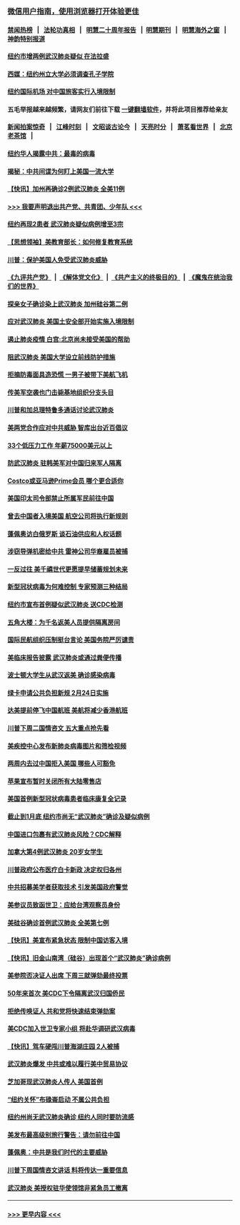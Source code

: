 ### [微信用户指南，使用浏览器打开体验更佳](https://github.com/gfw-breaker/banned-news1/blob/master/indexes/wechat-guide.md?t=0)
#### [禁闻热榜](热点新闻.md?t=0)  &nbsp;&nbsp;|&nbsp;&nbsp; [法轮功真相](https://github.com/gfw-breaker/truth/blob/master/README.md?t=0) &nbsp;&nbsp;|&nbsp;&nbsp; [明慧二十周年报告](https://github.com/gfw-breaker/mh-reports/blob/master/README.md?t=0) &nbsp;&nbsp;|&nbsp;&nbsp;[明慧期刊](https://github.com/gfw-breaker/mh-qikan) &nbsp;&nbsp;|&nbsp;&nbsp; [明慧海外之窗](https://github.com/gfw-breaker/mh-news/blob/master/README.md?t=0) &nbsp;&nbsp;|&nbsp;&nbsp; [神韵特别报道](https://github.com/gfw-breaker/mh-news/blob/master/shenyun.md?t=0)
#### [纽约市增两例武汉肺炎疑似 在法拉盛](../pages/nsc412/n11840625.md?t=02031602) 
#### [西媒：纽约州立大学必须调查孔子学院](../pages/nsc412/n11840637.md?t=02031602) 
#### [纽约国际机场  对中国旅客实行入境限制](../pages/nsc412/n11840619.md?t=02031602) 
#### 五毛举报越来越频繁，请网友们前往下载 [一键翻墙软件](https://github.com/gfw-breaker/ssr-accounts)，并将此项目推荐给亲友
#### [新闻拍案惊奇](https://github.com/gfw-breaker/banned-news1/blob/master/pages/link4.md) &nbsp;&nbsp;|&nbsp;&nbsp; [江峰时刻](https://github.com/gfw-breaker/banned-news1/blob/master/pages/link4.md) &nbsp;&nbsp;|&nbsp;&nbsp; [文昭谈古论今](https://github.com/gfw-breaker/banned-news1/blob/master/pages/link4.md) &nbsp;&nbsp;|&nbsp;&nbsp; [天亮时分](https://github.com/gfw-breaker/banned-news1/blob/master/pages/link4.md) &nbsp;&nbsp;|&nbsp;&nbsp; [萧茗看世界](https://github.com/gfw-breaker/banned-news1/blob/master/pages/link4.md) &nbsp;&nbsp;|&nbsp;&nbsp; [北京老茶馆](https://github.com/gfw-breaker/banned-news1/blob/master/pages/link4.md) &nbsp;&nbsp;|&nbsp;&nbsp; 
#### [纽约华人揭露中共：最毒的病毒](../pages/nsc412/n11840631.md?t=02031602) 
#### [揭秘：中共间谍为何盯上美国一流大学](../pages/nsc412/n11840270.md?t=02031602) 
#### [【快讯】加州再确诊2例武汉肺炎 全美11例](../pages/nsc412/n11840339.md?t=02031602) 
#### [>>> 我要声明退出共产党、共青团、少年队 <<<](https://github.com/begood0513/goodnews/blob/master/quit/letter.md) 
#### [纽约再现2患者 武汉肺炎疑似病例增至3宗](../pages/nsc412/n11840010.md?t=02031602) 
#### [【思想领袖】美教育部长：如何修复教育系统](../pages/nsc412/n11690865.md?t=02031602) 
#### [川普：保护美国人免受武汉肺炎威胁](../pages/nsc412/n11839718.md?t=02031602) 
#### [《九评共产党》](https://github.com/begood0513/9ping.md/blob/master/README.md) &nbsp;|&nbsp; [《解体党文化》](../../../../jtdwh.md/blob/master/README.md)  &nbsp;|&nbsp; [《共产主义的终极目的》](../../../../gczydzjmd.md/blob/master/README.md) &nbsp;|&nbsp; [《魔鬼在统治我们的世界》](../../../../mgztzwmdsj.md/blob/master/README.md) 
#### [探亲女子确诊染上武汉肺炎 加州硅谷第二例](../pages/nsc412/n11839784.md?t=02031602) 
#### [应对武汉肺炎 美国土安全部开始实施入境限制](../pages/nsc412/n11839729.md?t=02031602) 
#### [遏止肺炎疫情 白宫:北京尚未接受美国的帮助](../pages/nsc412/n11839660.md?t=02031602) 
#### [阻武汉肺炎 美国大学设立前线防护措施](../pages/nsc412/n11839479.md?t=02031602) 
#### [拒摘防毒面具造恐慌 一男子被带下美航飞机](../pages/nsc412/n11839455.md?t=02031602) 
#### [传美军空袭也门击毙基地组织分支头目](../pages/nsc412/n11839210.md?t=02031602) 
#### [川普和加总理特鲁多通话讨论武汉肺炎](../pages/nsc412/n11839128.md?t=02031602) 
#### [美两党合作应对中共威胁 智库出台近百倡议](../pages/nsc412/n11838437.md?t=02031602) 
#### [33个低压力工作 年薪75000美元以上](../pages/nsc412/n11834441.md?t=02031602) 
#### [防武汉肺炎 驻韩美军对中国归来军人隔离](../pages/nsc412/n11838970.md?t=02031602) 
#### [Costco或亚马逊Prime会员 哪个更合适你](../pages/nsc412/n11834459.md?t=02031602) 
#### [美国印太司令部禁止所属军民前往中国](../pages/nsc412/n11838418.md?t=02031602) 
#### [曾去中国者入境美国 航空公司将执行新规则](../pages/nsc412/n11838375.md?t=02031602) 
#### [蓬佩奥访白俄罗斯 谈石油供应和人权话题](../pages/nsc412/n11838242.md?t=02031602) 
#### [涉窃导弹机密给中共 雷神公司华裔雇员被捕](../pages/nsc412/n11838129.md?t=02031602) 
#### [一反过往 美千禧世代更愿提早储蓄规划未来](../pages/nsc412/n11837601.md?t=02031602) 
#### [新型冠状病毒为何难控制 专家预测三种结局](../pages/nsc412/n11838002.md?t=02031602) 
#### [纽约市宣布首例疑似武汉肺炎 送CDC检测](../pages/nsc412/n11837852.md?t=02031602) 
#### [五角大楼：为千名返美人员提供隔离房间](../pages/nsc412/n11837831.md?t=02031602) 
#### [国际民航组织压制挺台言论 美国务院严厉谴责](../pages/nsc412/n11837791.md?t=02031602) 
#### [美临床报告披露 武汉肺炎或通过粪便传播](../pages/nsc412/n11837626.md?t=02031602) 
#### [波士顿大学生从武汉返美 确诊感染病毒](../pages/nsc412/n11837580.md?t=02031602) 
#### [绿卡申请公共负担新规 2月24日实施](../pages/nsc412/n11836634.md?t=02031602) 
#### [达美提前停飞中国航班 美航将减少香港航班](../pages/nsc412/n11837649.md?t=02031602) 
#### [川普下周二国情咨文 五大重点抢先看](../pages/nsc412/n11837512.md?t=02031602) 
#### [美疾控中心发布新肺炎病毒图片和筛检视频](../pages/nsc412/n11837491.md?t=02031602) 
#### [两周内去过中国拒入美国 哪些人可豁免](../pages/nsc412/n11837400.md?t=02031602) 
#### [苹果宣布暂时关闭所有大陆零售店](../pages/nsc412/n11837097.md?t=02031602) 
#### [美国首例新型冠状病毒患者临床康复全记录](../pages/nsc412/n11836513.md?t=02031602) 
#### [截止到1月底  纽约市尚无“武汉肺炎”确诊及疑似病例](../pages/nsc412/n11836657.md?t=02031602) 
#### [中国进口包裹有武汉肺炎风险？CDC解释](../pages/nsc412/n11836321.md?t=02031602) 
#### [加拿大第4例武汉肺炎 20岁女学生](../pages/nsc412/n11836537.md?t=02031602) 
#### [川普政府公布医疗白卡新政 决定权归各州](../pages/nsc412/n11836336.md?t=02031602) 
#### [中共招募美学者获取技术 引发美国政府警觉](../pages/nsc412/n11836277.md?t=02031602) 
#### [美参议员致函世卫：应给台湾观察员身份](../pages/nsc412/n11836183.md?t=02031602) 
#### [美硅谷确诊首例武汉肺炎 全美第七例](../pages/nsc412/n11836093.md?t=02031602) 
#### [【快讯】美宣布紧急状态 限制中国访客入境](../pages/nsc412/n11836030.md?t=02031602) 
#### [【快讯】旧金山南湾（硅谷）出现首个“武汉肺炎”确诊病例](../pages/nsc412/n11836084.md?t=02031602) 
#### [美参院否决证人出席 下周三就弹劾最终投票](../pages/nsc412/n11835900.md?t=02031602) 
#### [50年来首次 美CDC下令隔离武汉归国侨民](../pages/nsc412/n11835854.md?t=02031602) 
#### [拒绝传唤证人 共和党将快速结束弹劾案](../pages/nsc412/n11835573.md?t=02031602) 
#### [美CDC加入世卫专家小组 将赴华调研武汉病毒](../pages/nsc412/n11835584.md?t=02031602) 
#### [【快讯】驾车硬闯川普海湖庄园 2人被捕](../pages/nsc412/n11835785.md?t=02031602) 
#### [武汉肺炎爆发 中共或难以履行美中贸易协议](../pages/nsc412/n11834752.md?t=02031602) 
#### [芝加哥现武汉肺炎人传人 美国首例](../pages/nsc412/n11834730.md?t=02031602) 
#### [“纽约关怀”布碌崙启动  不属公共负担](../pages/nsc412/n11834269.md?t=02031602) 
#### [纽约州尚无武汉肺炎确诊  纽约人同时要防流感](../pages/nsc412/n11834247.md?t=02031602) 
#### [美发布最高级别旅行警告：请勿前往中国](../pages/nsc412/n11834038.md?t=02031602) 
#### [蓬佩奥：中共是我们时代的主要威胁](../pages/nsc412/n11833434.md?t=02031602) 
#### [川普下周国情咨文讲话 料将传达一重要信息](../pages/nsc412/n11833714.md?t=02031602) 
#### [武汉肺炎 美授权驻华使领馆非紧急员工撤离](../pages/nsc412/n11833604.md?t=02031602) 

----
#### [ >>> 更早内容 <<< ](../indexes/nsc412-earlier.md)
